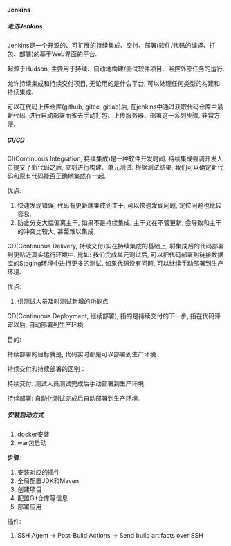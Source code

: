 #### Jenkins

##### 走进Jenkins

Jenkins是一个开源的、可扩展的持续集成、交付、部署(软件/代码的编译、打包、部署)的基于Web界面的平台.

起源于Hudson, 主要用于持续、自动地构建/测试软件项目、监控外部任务的运行.

允许持续集成和持续交付项目, 无论用的是什么平台, 可以处理任何类型的构建和持续集成.

可以在代码上传仓库(github, gitee, gitlab)后, 在jenkins中通过获取代码仓库中最新代码, 进行自动部署而省去手动打包、上传服务器、部署这一系列步骤, 非常方便.

##### CI/CD

CI(Continuous Integration, 持续集成)是一种软件开发时间. 持续集成强调开发人员提交了新代码之后, 立刻进行构建、单元测试. 根据测试结果, 我们可以确定新代码和原有代码能否正确地集成在一起.

优点:

1. 快速发现错误, 代码有更新就集成到主干, 可以快速发现问题, 定位问题也比较容易.
2. 防止分支大幅偏离主干, 如果不是持续集成, 主干又在不管更新, 会导致和主干的冲突比较大, 甚至难以集成.

CD(Continuous Delivery, 持续交付)实在持续集成的基础上, 将集成后的代码部署到更贴近真实运行环境中. 比如: 我们完成单元测试后, 可以把代码部署到链接数据库的Staging环境中进行更多的测试. 如果代码没有问题, 可以继续手动部署到生产环境.

优点:

1. 供测试人员及时测试新增的功能点

CD(Continuous Deployment, 继续部署), 指的是持续交付的下一步, 指在代码评审以后, 自动部署到生产环境.

目的:

持续部署的目标就是, 代码实时都是可以部署到生产环境.

持续交付和持续部署的区别：

持续交付: 测试人员测试完成后手动部署到生产环境.

持续部署: 自动化测试完成后自动部署到生产环境.



 ##### 安装启动方式

1. docker安装
2. war包启动

**步骤:**

1. 安装对应的插件
1. 全局配置JDK和Maven
1. 创建项目
1. 配置Git仓库等信息
1. 部署应用

插件:

1. SSH Agent -> Post-Build Actions -> Send build artifacts over SSH